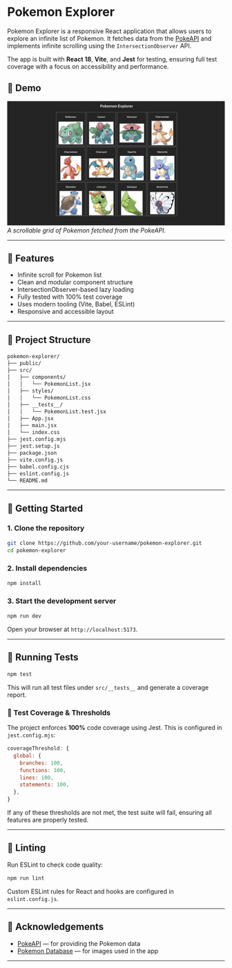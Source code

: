 # Pokemon Explorer

Pokemon Explorer is a responsive React application that allows users to explore an infinite list of Pokemon. It fetches data from the [PokeAPI](https://pokeapi.co/) and implements infinite scrolling using the `IntersectionObserver` API.

The app is built with **React 18**, **Vite**, and **Jest** for testing, ensuring full test coverage with a focus on accessibility and performance.

## 📸 Demo

![Pokemon Explorer Screenshot](public/demo.png)  
*A scrollable grid of Pokemon fetched from the PokeAPI.*

---

## 🔧 Features

- Infinite scroll for Pokemon list
- Clean and modular component structure
- IntersectionObserver-based lazy loading
- Fully tested with 100% test coverage
- Uses modern tooling (Vite, Babel, ESLint)
- Responsive and accessible layout

---

## 📁 Project Structure

```
pokemon-explorer/
├── public/
├── src/
│   ├── components/
│   │   └── PokemonList.jsx
│   ├── styles/
│   │   └── PokemonList.css
│   ├── __tests__/
│   │   └── PokemonList.test.jsx
│   ├── App.jsx
│   ├── main.jsx
│   └── index.css
├── jest.config.mjs
├── jest.setup.js
├── package.json
├── vite.config.js
├── babel.config.cjs
├── eslint.config.js
└── README.md
```

---

## 🚀 Getting Started

### 1. Clone the repository

```bash
git clone https://github.com/your-username/pokemon-explorer.git
cd pokemon-explorer
```

### 2. Install dependencies

```bash
npm install
```

### 3. Start the development server

```bash
npm run dev
```

Open your browser at `http://localhost:5173`.

---

## 🧪 Running Tests

```bash
npm test
```

This will run all test files under `src/__tests__` and generate a coverage report.

### 🧾 Test Coverage & Thresholds

The project enforces **100%** code coverage using Jest. This is configured in `jest.config.mjs`:

```js
coverageThreshold: {
  global: {
    branches: 100,
    functions: 100,
    lines: 100,
    statements: 100,
  },
}
```

If any of these thresholds are not met, the test suite will fail, ensuring all features are properly tested.

---

## 🧹 Linting

Run ESLint to check code quality:

```bash
npm run lint
```

Custom ESLint rules for React and hooks are configured in `eslint.config.js`.

---

## 🙏 Acknowledgements

- [PokeAPI](https://pokeapi.co/) — for providing the Pokemon data
- [Pokemon Database](https://pokemondb.net/) — for images used in the app

---
